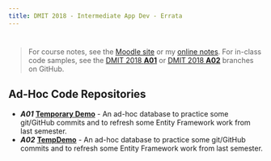 ```yaml
---
title: DMIT 2018 - Intermediate App Dev - Errata
---
```

# 

> For course notes, see the [Moodle site](https://moodle.nait.ca) or my [online notes](https://DMIT-2018.github.io). For in-class code samples, see the [DMIT 2018 **A01**](https://github.com/dgilleland/2018-Sep-In-Class/tree/DMIT-2018-A01) or [DMIT 2018 **A02**](https://github.com/dgilleland/2018-Sep-In-Class/tree/DMIT-2018-A02) branches on GitHub.

## Ad-Hoc Code Repositories

- ***A01*** [**Temporary Demo**](https://github.com/dgilleland/TemporaryDemo) - An ad-hoc database to practice some git/GitHub commits and to refresh some Entity Framework work from last semester.
- ***A02*** [**TempDemo**](https://github.com/dgilleland/TempDemo) - An ad-hoc database to practice some git/GitHub commits and to refresh some Entity Framework work from last semester.
